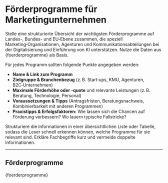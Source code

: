 
# Förderprogramme für Marketingunternehmen

Stelle eine strukturierte Übersicht der wichtigsten Förderprogramme auf Landes-, Bundes- und EU‑Ebene zusammen, die speziell Marketing‑Organisationen, Agenturen und Kommunikationsabteilungen bei der Digitalisierung und Einführung von KI unterstützen. Nutze die Daten aus {foerderprogramme} als Basis.

Für jedes Programm sollten folgende Punkte angegeben werden:

* **Name & Link zum Programm**
* **Zielgruppe & Branchenbezug** (z. B. Start‑ups, KMU, Agenturen, B2C‑Unternehmen)
* **Maximale Förderhöhe oder -quote** und relevante Leistungen (z. B. Beratung, Technologie, Personal)
* **Voraussetzungen & Tipps** (Antragsfristen, Beratungsnachweis, Kombinierbarkeit mit anderen Programmen)
* **Praxistipps & Erfolgsfaktoren:** Wie lassen sich die Chancen auf Förderung verbessern? Wo lauern typische Fallstricke?

Strukturiere die Informationen in einer übersichtlichen Liste oder Tabelle, sodass die Leser schnell erkennen können, welche Programme für sie relevant sind. Erkläre Fachbegriffe kurz und vermeide doppelte Informationen.

---

## Förderprogramme

{foerderprogramme}